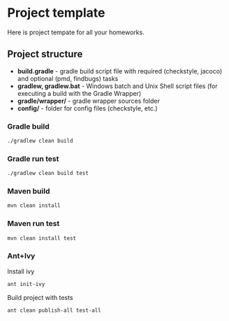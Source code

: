 # Project template

Here is project tempate for all your homeworks.

## Project structure

* **build.gradle** - gradle build script file with required (checkstyle, jacoco) and optional (pmd, findbugs) tasks
* **gradlew, gradlew.bat** - Windows batch and Unix Shell script files (for executing a build with the Gradle Wrapper)  
* **gradle/wrapper/** - gradle wrapper sources folder
* **config/** - folder for config files (checkstyle, etc.)

### Gradle build
```bash
./gradlew clean build
```
### Gradle run test
```bash
./gradlew clean build test
```
### Maven build
```bash
mvn clean install
```
### Maven run test
```bash
mvn clean install test
```
### Ant+Ivy
Install ivy
```bash
ant init-ivy
```
Build project with tests
```bash
ant clean publish-all test-all
```
